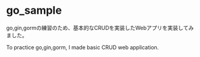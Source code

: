 # go_sample

go,gin,gormの練習のため、基本的なCRUDを実装したWebアプリを実装してみました。

To practice go,gin,gorm, I made basic CRUD web application.
